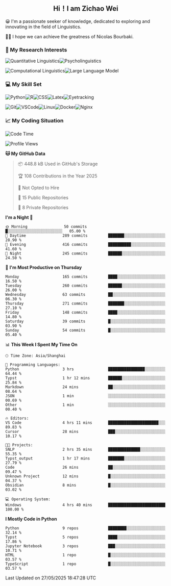 

## <div align="center">Hi！I am Zichao Wei</div>

😀 I'm a passionate seeker of knowledge, dedicated to exploring and innovating in the field of Linguistics.

🙋‍♂️ I hope we can achieve the greatness of Nicolas Bourbaki.

### 🔬 My Research Interests

![Quantitative Linguistics](https://img.shields.io/badge/Quantitative%20Linguistics-%230072CC.svg?&style=for-the-badge&logo=appveyor&logoColor=white)![Psycholinguistics](https://img.shields.io/badge/Psycholinguistics-%2301a3a1.svg?&style=for-the-badge&logo=AWS%20Amplify&logoColor=white)

![Computational Linguistics](https://img.shields.io/badge/Computational%20Linguistics-%231877F2.svg?&style=for-the-badge&logo=Markdown&logoColor=white)![Large Language Model](https://img.shields.io/badge/Large%20Language%20Model-%23F76300.svg?&style=for-the-badge&logo=Android&logoColor=white)

### 💻 My Skill Set

![Python](https://img.shields.io/badge/Python-%2314354C.svg?style=for-the-badge&logo=python&logoColor=white&color=2AB3E3)![R](https://img.shields.io/badge/-R-276DC3?style=for-the-badge&logo=r&logoColor=white)![CSS](https://img.shields.io/badge/-CSS-1572B6?style=for-the-badge&logo=css3&logoColor=white)![Latex](https://img.shields.io/badge/-Latex-008080?style=for-the-badge&logo=latex&logoColor=white)![Eyetracking](https://img.shields.io/badge/Eyetracking-%230078D6?style=for-the-badge&logo=SearXNG&logoColor=#3050FF)

![Git](https://img.shields.io/badge/-Git-F05032?style=for-the-badge&logo=git&logoColor=white)![VSCode](https://img.shields.io/badge/-VSCode-007ACC?style=for-the-badge&logo=visual-studio-code&logoColor=white)![Linux](https://img.shields.io/badge/-Linux-FCC624?style=for-the-badge&logo=linux&logoColor=black)![Docker](https://img.shields.io/badge/-Docker-2496ED?style=for-the-badge&logo=docker&logoColor=white)![Nginx](https://img.shields.io/badge/-Nginx-009639?style=for-the-badge&logo=nginx&logoColor=white)

### 📈 My Coding Situation

<!--START_SECTION:waka-->
![Code Time](http://img.shields.io/badge/Code%20Time-474%20hrs%2022%20mins-blue)

![Profile Views](http://img.shields.io/badge/Profile%20Views-0-blue)

**🐱 My GitHub Data** 

> 📦 448.8 kB Used in GitHub's Storage 
 > 
> 🏆 108 Contributions in the Year 2025
 > 
> 🚫 Not Opted to Hire
 > 
> 📜 15 Public Repositories 
 > 
> 🔑 8 Private Repositories 
 > 
**I'm a Night 🦉** 

```text
🌞 Morning                50 commits          █░░░░░░░░░░░░░░░░░░░░░░░░   05.00 % 
🌆 Daytime                289 commits         ███████░░░░░░░░░░░░░░░░░░   28.90 % 
🌃 Evening                416 commits         ██████████░░░░░░░░░░░░░░░   41.60 % 
🌙 Night                  245 commits         ██████░░░░░░░░░░░░░░░░░░░   24.50 % 
```
📅 **I'm Most Productive on Thursday** 

```text
Monday                   165 commits         ████░░░░░░░░░░░░░░░░░░░░░   16.50 % 
Tuesday                  260 commits         ██████░░░░░░░░░░░░░░░░░░░   26.00 % 
Wednesday                63 commits          ██░░░░░░░░░░░░░░░░░░░░░░░   06.30 % 
Thursday                 271 commits         ███████░░░░░░░░░░░░░░░░░░   27.10 % 
Friday                   148 commits         ████░░░░░░░░░░░░░░░░░░░░░   14.80 % 
Saturday                 39 commits          █░░░░░░░░░░░░░░░░░░░░░░░░   03.90 % 
Sunday                   54 commits          █░░░░░░░░░░░░░░░░░░░░░░░░   05.40 % 
```


📊 **This Week I Spent My Time On** 

```text
🕑︎ Time Zone: Asia/Shanghai

💬 Programming Languages: 
Python                   3 hrs               ████████████████░░░░░░░░░   64.44 % 
Typst                    1 hr 12 mins        ██████░░░░░░░░░░░░░░░░░░░   25.84 % 
Markdown                 24 mins             ██░░░░░░░░░░░░░░░░░░░░░░░   08.64 % 
JSON                     1 min               ░░░░░░░░░░░░░░░░░░░░░░░░░   00.69 % 
Other                    1 min               ░░░░░░░░░░░░░░░░░░░░░░░░░   00.40 % 

🔥 Editors: 
VS Code                  4 hrs 11 mins       ██████████████████████░░░   89.83 % 
Cursor                   28 mins             ███░░░░░░░░░░░░░░░░░░░░░░   10.17 % 

🐱‍💻 Projects: 
SNLP                     2 hrs 35 mins       ██████████████░░░░░░░░░░░   55.35 % 
Typst_output             1 hr 17 mins        ███████░░░░░░░░░░░░░░░░░░   27.79 % 
Code                     26 mins             ██░░░░░░░░░░░░░░░░░░░░░░░   09.47 % 
Unknown Project          12 mins             █░░░░░░░░░░░░░░░░░░░░░░░░   04.37 % 
Obsidian                 8 mins              █░░░░░░░░░░░░░░░░░░░░░░░░   03.02 % 

💻 Operating System: 
Windows                  4 hrs 40 mins       █████████████████████████   100.00 % 
```

**I Mostly Code in Python** 

```text
Python                   9 repos             ████████░░░░░░░░░░░░░░░░░   32.14 % 
Typst                    5 repos             ████░░░░░░░░░░░░░░░░░░░░░   17.86 % 
Jupyter Notebook         3 repos             ███░░░░░░░░░░░░░░░░░░░░░░   10.71 % 
HTML                     1 repo              █░░░░░░░░░░░░░░░░░░░░░░░░   03.57 % 
TypeScript               1 repo              █░░░░░░░░░░░░░░░░░░░░░░░░   03.57 % 
```




 Last Updated on 27/05/2025 18:47:28 UTC
<!--END_SECTION:waka-->

